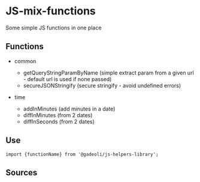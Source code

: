 # JS-mix-functions

Some simple JS functions in one place

## Functions

- common
  - getQueryStringParamByName (simple extract param from a given url - default url is used if none passed)  
  - secureJSONStringify (secure stringify - avoid undefined errors)  

- time
  - addInMinutes  (add minutes in a date)  
  - diffInMinutes (from 2 dates)  
  - diffInSeconds (from 2 dates)  


## Use

```
import {functionName} from '@gadeoli/js-helpers-library';
```

## Sources
